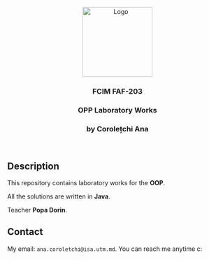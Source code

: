 <p align="center">
<a>
    <img src="https://www.google.com/url?sa=i&url=https%3A%2F%2Fwww.cleanpng.com%2Fpng-intellij-idea-jetbrains-integrated-development-env-6427246%2F&psig=AOvVaw2eMR-ReHX3UqaycBjdebSy&ust=1633175678939000&source=images&cd=vfe&ved=0CAsQjRxqFwoTCOi5udiTqfMCFQAAAAAdAAAAABAJ" alt="Logo" width="160" height="160">
  </a>
<h3 align="center">FCIM FAF-203</h3>
  <div align="center">
    <h3>OPP Laboratory Works</h3>
    <h3>by Corolețchi Ana</h4>
  <br/ >
  </div>
</p>
 
## Description

This repository contains laboratory works for the **OOP**.

All the solutions are written in **Java**.

Teacher **Popa Dorin**.


## Contact

My email: `ana.coroletchi@isa.utm.md`. You can reach me anytime c:
